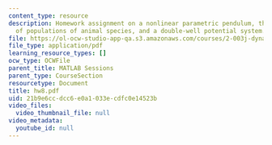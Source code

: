 ```yaml
---
content_type: resource
description: Homework assignment on a nonlinear parametric pendulum, the growth/decay
  of populations of animal species, and a double-well potential system.
file: https://ol-ocw-studio-app-qa.s3.amazonaws.com/courses/2-003j-dynamics-and-control-i-fall-2007/21b9e6ccdcc6e0a1033ecdfc0e14523b_hw8.pdf
file_type: application/pdf
learning_resource_types: []
ocw_type: OCWFile
parent_title: MATLAB Sessions
parent_type: CourseSection
resourcetype: Document
title: hw8.pdf
uid: 21b9e6cc-dcc6-e0a1-033e-cdfc0e14523b
video_files:
  video_thumbnail_file: null
video_metadata:
  youtube_id: null
---
```

